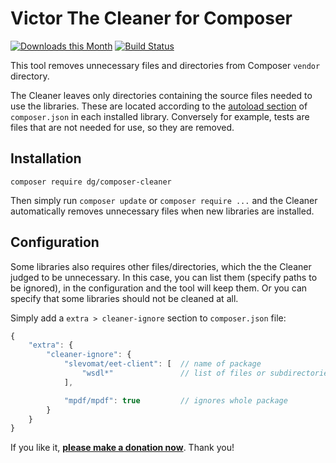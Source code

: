 Victor The Cleaner for Composer
===============================

[![Downloads this Month](https://img.shields.io/packagist/dm/dg/composer-cleaner.svg)](https://packagist.org/packages/dg/composer-cleaner)
[![Build Status](https://travis-ci.org/dg/composer-cleaner.svg?branch=master)](https://travis-ci.org/dg/composer-cleaner)

This tool removes unnecessary files and directories from Composer `vendor` directory.

The Cleaner leaves only directories containing the source files needed to use the libraries.
These are located according to the [autoload section](https://getcomposer.org/doc/04-schema.md#autoload) of `composer.json` in each installed library.
Conversely for example, tests are files that are not needed for use, so they are removed.

Installation
------------

```
composer require dg/composer-cleaner
```

Then simply run `composer update` or `composer require ...` and the Cleaner automatically removes unnecessary files when new libraries are installed.


Configuration
-------------

Some libraries also requires other files/directories, which the the Cleaner judged to be unnecessary.
In this case, you can list them (specify paths to be ignored), in the configuration and the tool will keep them.
Or you can specify that some libraries should not be cleaned at all.

Simply add a `extra > cleaner-ignore` section to `composer.json` file:

```js
{
	"extra": {
		"cleaner-ignore": {
			"slevomat/eet-client": [  // name of package
				"wsdl*"               // list of files or subdirectories, you can use wildcards `*` and `?`
			],

			"mpdf/mpdf": true         // ignores whole package
		}
	}
}
```

If you like it, **[please make a donation now](https://nette.org/make-donation?to=composer-cleaner)**. Thank you!

